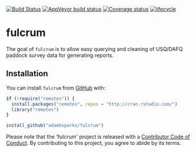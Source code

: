 [![Build Status](https://travis-ci.org/adamhsparks/fulcrum.svg?branch=master)](https://travis-ci.org/adamhsparks/fulcrum)
[![AppVeyor build status](https://ci.appveyor.com/api/projects/status/github/adamhsparks/fulcrum?branch=master&svg=true)](https://ci.appveyor.com/project/adamhsparks/fulcrum)
[![Coverage status](https://codecov.io/gh/adamhsparks/fulcrum/branch/master/graph/badge.svg)](https://codecov.io/github/adamhsparks/fulcrum?branch=master)
[![lifecycle](https://img.shields.io/badge/lifecycle-experimental-orange.svg)](https://www.tidyverse.org/lifecycle/#experimental)

# fulcrum

The goal of `fulcrum` is to allow easy querying and cleaning of USQ/DAFQ paddock survey data for generating reports.

## Installation

You can install `fulcrum` from [GitHub](https://github.com/adamhsparks/fulcrum) with:

``` r
if (!require("remotes")) {
  install.packages("remotes", repos = "http://cran.rstudio.com/")
  library("remotes")
}

install_github("adamhsparks/fulcrum")
```

Please note that the 'fulcrum' project is released with a [Contributor Code of Conduct](CODE_OF_CONDUCT.md). By contributing to this project, you agree to abide by its terms.

